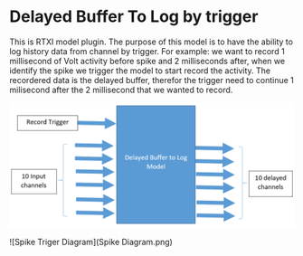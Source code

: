 # Delayed Buffer To Log by trigger


This is RTXI model plugin.
The purpose of this model is to have the ability to log history data from channel by trigger.
For example: we want to record 1 millisecond of Volt activity before spike and 2 milliseconds after, when we identify the spike we trigger the model to start record the activity. The recordered data is the delayed buffer, therefor the trigger need to continue 1 milisecond after the 2 millisecond that we wanted to record.

![Delayed Buffer To Log by Trigger Model Diagram](Delayed-Buffer-To-Log.png)


![Spike Triger Diagram](Spike Diagram.png)
